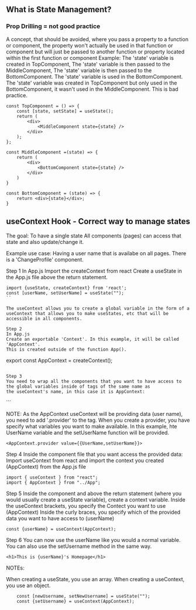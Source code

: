 ## What is State Management?

### Prop Drilling = not good practice
A concept, that should be avoided, where you pass a property to a function or component, the property won't actually be used in that function or component but will just be passed to another function or property located within the first function or component
Example:
The 'state' variable is created in TopComponent,
The 'state' variable is then passed to the MiddleComponent,
The 'state' variable is then passed to the BottomComponent.
The 'state' variable is used in the BottomComponent.
The 'state' variable was created in TopComponent but only used in the BottomComponent, it wasn't used in the MiddleComponent.
This is bad practice.
```
const TopComponent = () => {
    const [state, setState] = useState();
    return (
        <div>
            <MiddleComponent state={state} />
        </div>
    );
};

const MiddleComponent =(state) => {
    return (
        <div>
            <BottomComponent state={state} />
        </div>
    )
}

const BottomComponent = (state) => {
    return <div>{state}</div>;
}
```

## useContext Hook - Correct way to manage states

The goal:
To have a single state
All components (pages) can access that state and also update/change it.

Example use case:
Having a user name that is availabe on all pages.
There is a 'ChangeProfile' component.

Step 1
In App.js
Import the createContext from react
Create a useState in the App.js file above the return statement.
```
import {useState, createContext} from 'react';
const [userName, setUserName] = useState("");
``

The useContext allows you to create a global variable in the form of a useContext that allows you to make useStates, etc that will be accessible in all components.

Step 2
In App.js
Create an exportable 'Context'. In this example, it will be called 'AppContext'.
This is created outside of the function App().
```
export const AppContext = createContext();
```

Step 3
You need to wrap all the components that you want to have access to the global variables inside of tags of the same name as
the useContext's name, in this case it is AppContext:
```
<div className="App">
    <AppContext.provider>
    <Navbar />
    </AppContext.provider>
</div>
```

NOTE: 
As the AppContext useContext will be providing data (user name), you need to add '.provider' to the tag.
When you create a provider, you have specify what variables you want to make available.
In this example, hte UserName variable and the setUserName function will be provided.
```
<AppContext.provider value={{UserName,setUserName}}>
```

Step 4
Inside the component file that you want access the provided data:
Import useContext from react and import the context you created (AppContext) from the App.js file
```
import { useContext } from "react";
import { AppContext } from "../App";
```

Step 5
Inside the component and above the return statement (where you would usually create a useState variable),
create a context variable.
Inside the useContext brackets, you specify the Contect you want to use (AppContext)
Inside the curly braces, you specify which of the provided data you want to have access to (userName)
```
const {userName} = useContext(AppContext);
```

Step 6
You can now use the userName like you would a normal variable.
You can also use the setUsername method in the same way.
```
<h1>This is {userName}'s Homepage</h1>
```

NOTEs:

When creating a useState, you use an array.
When creating a useContext, you use an object.
```
    const [newUsername, setNewUsername] = useState("");
    const {setUsername} = useContext(AppContext);
```


